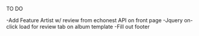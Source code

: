 TO DO

-Add Feature Artist w/ review from echonest API on front page
-Jquery on-click load for review tab on album template
-Fill out footer